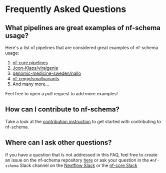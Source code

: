 # Frequently Asked Questions

## What pipelines are great examples of nf-schema usage?

Here's a list of pipelines that are considered great examples of nf-schema usage:

1. [nf-core pipelines](https://nf-co.re/pipelines/)
2. [Joon-Klaps/viralgenie](https://github.com/Joon-Klaps/viralgenie)
3. [genomic-medicine-sweden/nallo](https://github.com/genomic-medicine-sweden/nallo)
4. [nf-cmgg/smallvariants](https://github.com/nf-cmgg/smallvariants)
5. And many more...

Feel free to open a pull request to add more examples!

## How can I contribute to nf-schema?

Take a look at the [contribution instruction](../contributing/setup.md) to get started with contributing to nf-schema.

## Where can I ask other questions?

If you have a question that is not addressed in this FAQ, feel free to create an issue on the nf-schema repository [here](https://github.com/nextflow-io/nf-schema/issues) or ask your question in the `#nf-schema` Slack channel on the [Nextflow Slack](https://www.nextflow.io/slack-invite.html) or the [nf-core Slack](https://nf-co.re/join/slack)

